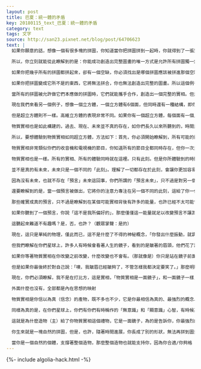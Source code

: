 ```yaml
---
layout: post
title: 巴夏：統一體的矛盾
key: 20180115_text_巴夏：統一體的矛盾
category: text
tags: 文字
source: http://san23.pixnet.net/blog/post/64706623
text: |
  如果你願意的話，想像一個有很多塊的拼圖，你知道當你把拼圖拼到一起時，你就得到了一張完整的圖畫。現在，整個圖畫是由眾多塊拼圖組成的，每塊拼圖都有獨特的形狀，所有的拼圖都是不同的，但是當你把它們彼此相接以正確的方式拼到一起，你就得到了一張完整的圖畫。

  所以，你立刻就能從此瞭解到的是：你能成功創造出完整圖畫的唯一方式是允許所有拼圖獨一無二，如果你企圖改變拼圖的形狀，它們就不再會以其本應有的方式拼合進去，每一塊拼圖必須被允許做它一開始被造成的形狀。

  如果你把幾乎所有的拼圖都拼起來，卻有一個空缺，你必須找出是哪個拼圖應該被拼進那個空缺去。如果你沒有找到正好是那個形狀的拼圖並將其拼入，圖畫就無法完整。如果你找到了那個拼塊，卻說「我不喜歡它的形狀，我要把它的形狀改變」，它將無法拼合。

  如果你把拼圖變成它所不是的東西，它將無法拼合，你也無法創造出完整的圖畫。所以這個例子說明了「統一體的矛盾」，統一體的矛盾如下：要得到一張完整的圖，你必須允許所有的拼圖獨一無二，而非全都一樣。所以「完整性是差異性的產物，相同性是相異性的產物」。

  當所有的拼圖被允許做它們本應做的拼圖時，它們就能攜手合作，創造出一個完整的實相。但是如果你被教導成和自然的你不一樣的自己，和自然受造的你形狀不一樣的拼塊，那麼你就無法拼入大的圖畫。

  現在我們來看另一個例子，想像一個立方體，一個立方體有6個面，但同時還有一種結構，即你們所知的超立方體（hypercube），三維立方體和高維超立方體之間的區別是：如果你有一個立方體，每個面有一個入口，你就有6個入口可以進出這個立方體，在三維立方體中，無論你進出任一入口多少次，你進出的永遠是同一個立方體。

  但是超立方體則不一樣。高維立方體的表現非常不同。如果你有一個超立方體，每個面有一個入口，當你穿過這些入口時會發生相當不一樣的事情。如果你從該立方體的一面的入口進入，你會進入一個立方體。但是如果你從該立方體的另一面的入口進入，你會進入一個完全不同的立方體。所以如果你有一個超立方體，它有6個面和6個入口，事實上你有的是6個立方體佔據著相同的空間。你進入的每個入口會將你帶入完全不同的立方體。

  物質實相也是如此構建的，過去、現在、未來並不真的存在，如你們長久以來所聽到的，時間是幻象，所有不同實相—過去、現在、未來、其它維度、其它地點—全都同時存在於此時此地，如同6個立方體佔據著同一位置的超立方體。

  所以，要想體驗到物質實相如同超立方體，方法如下：首先，你必須開始瞭解到，所有可能的體驗此刻都已經存在，過去並非已經遠去，未來並非遙不可及（幽默的語氣），它們全都就在此時此地。但是你一次只體驗一個視角，因為你的信念使你如此，如果你瞭解到所有的體驗都是互相交織的，並且存在於此刻，那麼從一個概念、一個體驗改變到另一個，便無需複雜到必須等待未來的到來。

  物質實相非常類似你們的收音機和電視機的節目，你知道所有的節目全都同時存在，但你一次只能收到一個你所調頻到的頻道。當你在看一個節目時，並不意味著其它的節目不存在。所有的能量波長同時就在那裡，但你只看得到你在那一刻調頻到的能量波長。

  物質實相也是一樣。所有的實相、所有的體驗同時就在這裡。只有此刻。但是你所體驗到的時間、你所體驗到的過去現在未來，只是對同一個此刻的不同視角。所以要改變你的體驗，你只需要改變你此刻的視角。

  並不是真的有未來，未來只是一個不同的「此刻」。理解了一切都存在於此刻，會讓你更加容易改變視角到你所偏好的視角，因為你知道你不需要做任何特別的事以創造那個此刻，它已經存在了，你只需要調頻到它上面，這就讓你生活的工作容易多了—如果你想要如此的話。知道每一個可能的體驗都已經存在而你需要做的全部只是學習選擇另一個此刻，可以讓你物質實相的體驗更加有創造性—如果你偏好如此的話。

  因為沒有未來，也就不存在「預言」未來這回事，你們所謂的「預言未來」，只不過是對另一個可能此刻的感知。現在，如果你有許多能量、許多專注在那個「此刻」上，那麼預言在某種意義上會顯得是，那個「此刻」很可能會顯化。換句話說，預言成真了—如你們所說的。但如果你的能量、你的信念系統沒有強烈地專注在那個「此刻」上，那它很可能就不會顯化—或如你們所說的，預言沒有成真。

  還要瞭解到的是，當一個預言被做出，它將你的注意力專注在另一個不同的此刻，這給了你一個機會去決定那個此刻是否是你真正想要體驗的，該預言只是讓你覺察到你能夠走上的另一個可能的街道、你能夠「選擇」的另一個可能的體驗。這也是為什麼有些預言沒有成真，因為一旦它將你的注意力專注在那個可能的實相上，你也許會改變主意，決定另外的事情才是你所偏好的。

  那些確實成真的預言，只不過是瞭解到在某個可能實相背後有許多的能量，也許已經不太可能會改變方向。所以即便一個預言沒有成真，並不意味著做出預言的人是錯的，他也許在做出預言的那一刻是對的，因為預言只是「此刻」對存在於做出預言那一刻的所有因素的感知。

  如果你聽到了一個預言，你說「這不是我所偏好的」，那麼僅僅這一能量就足以改變預言不讓其實現了。所以總的來說，不存在絕對的未來，不存在絕對的過去，只有無限數量的眾多「此刻」。而哪一個版本的「此刻」會是你所體驗到的人生時刻，選擇的力量在你手上。

  這聽起來難道不有趣嗎？是，否，也許？（觀眾掌聲：是的）

  現在，這只是單純的物理，僅此而已，這不是什麼了不得的神秘概念，「你發出什麼振動，就調頻到什麼實相」，僅此而已。物質實相就像一面鏡子，如果你對鏡子微笑，你的倒影也會微笑，它沒法選擇，它無法選擇！如果你皺眉頭，鏡像也會對你皺眉頭。它沒有選擇，它必然映射出你所發出的。

  但我們瞭解在你們星球上，許多人有時候會看著人生的鏡子，看到的是皺著的眉頭，他們花了許多時間試圖去將鏡子裡的倒影扭轉成笑臉，但你知道，真相是，鏡像是不會笑的，除非你先笑。所以如果你希望在物質實相裡看到任何的改變，必須你先改變，物質實相才能將這份改變反映給你。

  如果你等著物質實相在你改變之前改變，什麼改變也不會有。（那就像是）你只是站在鏡子前面說：不，你必須先笑。我不會笑的，除非我的倒影先笑。（觀眾笑聲）你還沒有笑，所以我不笑。於是你等啊等，等鏡子裡的倒影改變，但它永遠也不會變。

  但是如果你最後終於對自己說：「噢，我皺眉已經皺夠了，不管怎樣我都決定要笑了。」那麼明顯在你改變的瞬間你就會在鏡子裡看到一張笑臉。鏡子沒有自己的思想，它必然反映出你所先做的。

  現在，你們必須瞭解，我不是在打比方，這是實相，「物質實相是一面鏡子」，和一面鏡子一樣，那邊真的根本就什麼也沒有，倒影真的沒有真實性，鏡子裡什麼也沒有，全都是反映回來的回映。物質實相完全是、真的是同樣如此。

  外面什麼也沒有，全部都是內在思想的映射

  物質實相是你信以為真（信念）的產物，既不多也不少，它是你最相信為真的、最強烈的概念、最強烈的信念、你信以為真的最強烈的情緒的映射。

  同樣為真的是，在你們星球上，你們有你們有時稱作的「無意識」和「顯意識」心智，有時候某些最強烈的信念可能是在無意識心智中，而你也許不知道你有那些信念。所以如果你有無意識的信念，是你不喜歡的，而它們又是無意識的，那麼你怎麼能知道它們在那裡呢？

  這就是為什麼造物（主）給了你物質實相這個禮物，它是一面鏡子，為的是告訴你，你最強烈的信念是什麼—無論它們是顯意識的還是無意識的。因此如果你的人生不是你所偏好的人生，這告訴你的是，在你顯意識或無意識心智的某處，存在著也許是不一定與你的真實原始自然本我對齊的概念、思想、信念、情緒。

  你生來就是一塊自然的拼圖，但是，也許，隨著時間進展，你長成了別的形狀，無法再拼到圖畫裡了，使用物質實相的鏡子幫你觸及你最強烈的信念和情緒會幫助你把形狀變回原始形態，好讓你完美地拼入到大的圖畫中，從而讓你成為一個獨特、強大的個體，但是同時又讓你的個體性支撐著整個造物的圖畫。

  當你是一個自然的個體，支撐著整個造物，那麼整個造物也就能支持你，因為你合適/你夠格（You fit）。順便說一句，你的工作做得很好（幽默的語氣）。因此，基於我們此刻在這些傳訊中與你們溝通的這些理念，我們接下來開始你們的提問。
---
```


{%- include algolia-hack.html -%}
